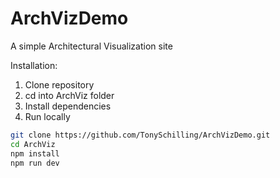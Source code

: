 # ArchVizDemo
A simple Architectural Visualization site


Installation:

1. Clone repository
2. cd into ArchViz folder
3. Install dependencies
4. Run locally

```bash
git clone https://github.com/TonySchilling/ArchVizDemo.git
cd ArchViz
npm install
npm run dev
```

